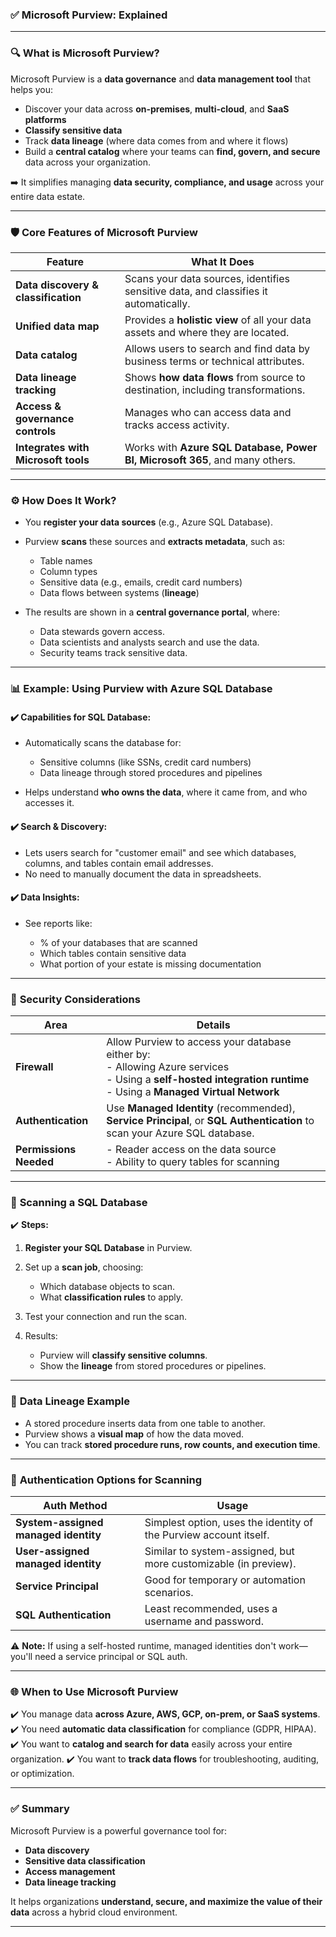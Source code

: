 ### ✅ **Microsoft Purview: Explained**

---

### 🔍 **What is Microsoft Purview?**

Microsoft Purview is a **data governance** and **data management tool** that helps you:

- Discover your data across **on-premises**, **multi-cloud**, and **SaaS platforms**
- **Classify sensitive data**
- Track **data lineage** (where data comes from and where it flows)
- Build a **central catalog** where your teams can **find, govern, and secure** data across your organization.

➡️ It simplifies managing **data security, compliance, and usage** across your entire data estate.

---

### 🛡️ **Core Features of Microsoft Purview**

| **Feature**                         | **What It Does**                                                                     |
| ----------------------------------- | ------------------------------------------------------------------------------------ |
| **Data discovery & classification** | Scans your data sources, identifies sensitive data, and classifies it automatically. |
| **Unified data map**                | Provides a **holistic view** of all your data assets and where they are located.     |
| **Data catalog**                    | Allows users to search and find data by business terms or technical attributes.      |
| **Data lineage tracking**           | Shows **how data flows** from source to destination, including transformations.      |
| **Access & governance controls**    | Manages who can access data and tracks access activity.                              |
| **Integrates with Microsoft tools** | Works with **Azure SQL Database, Power BI, Microsoft 365**, and many others.         |

---

### ⚙️ **How Does It Work?**

- You **register your data sources** (e.g., Azure SQL Database).
- Purview **scans** these sources and **extracts metadata**, such as:

  - Table names
  - Column types
  - Sensitive data (e.g., emails, credit card numbers)
  - Data flows between systems (**lineage**)

- The results are shown in a **central governance portal**, where:

  - Data stewards govern access.
  - Data scientists and analysts search and use the data.
  - Security teams track sensitive data.

---

### 📊 **Example: Using Purview with Azure SQL Database**

#### ✔️ **Capabilities for SQL Database:**

- Automatically scans the database for:

  - Sensitive columns (like SSNs, credit card numbers)
  - Data lineage through stored procedures and pipelines

- Helps understand **who owns the data**, where it came from, and who accesses it.

#### ✔️ **Search & Discovery:**

- Lets users search for "customer email" and see which databases, columns, and tables contain email addresses.
- No need to manually document the data in spreadsheets.

#### ✔️ **Data Insights:**

- See reports like:

  - % of your databases that are scanned
  - Which tables contain sensitive data
  - What portion of your estate is missing documentation

---

### 🔑 **Security Considerations**

| **Area**               | **Details**                                                                                                                                                                   |
| ---------------------- | ----------------------------------------------------------------------------------------------------------------------------------------------------------------------------- |
| **Firewall**           | Allow Purview to access your database either by: <br> - Allowing Azure services <br> - Using a **self-hosted integration runtime** <br> - Using a **Managed Virtual Network** |
| **Authentication**     | Use **Managed Identity** (recommended), **Service Principal**, or **SQL Authentication** to scan your Azure SQL database.                                                     |
| **Permissions Needed** | - Reader access on the data source <br> - Ability to query tables for scanning                                                                                                |

---

### 🔬 **Scanning a SQL Database**

✔️ **Steps:**

1. **Register your SQL Database** in Purview.
2. Set up a **scan job**, choosing:

   - Which database objects to scan.
   - What **classification rules** to apply.

3. Test your connection and run the scan.
4. Results:

   - Purview will **classify sensitive columns**.
   - Show the **lineage** from stored procedures or pipelines.

---

### 🔁 **Data Lineage Example**

- A stored procedure inserts data from one table to another.
- Purview shows a **visual map** of how the data moved.
- You can track **stored procedure runs, row counts, and execution time**.

---

### 🔐 **Authentication Options for Scanning**

| **Auth Method**                      | **Usage**                                                         |
| ------------------------------------ | ----------------------------------------------------------------- |
| **System-assigned managed identity** | Simplest option, uses the identity of the Purview account itself. |
| **User-assigned managed identity**   | Similar to system-assigned, but more customizable (in preview).   |
| **Service Principal**                | Good for temporary or automation scenarios.                       |
| **SQL Authentication**               | Least recommended, uses a username and password.                  |

⚠️ **Note:** If using a self-hosted runtime, managed identities don't work—you'll need a service principal or SQL auth.

---

### 🌐 **When to Use Microsoft Purview**

✔️ You manage data **across Azure, AWS, GCP, on-prem, or SaaS systems**.
✔️ You need **automatic data classification** for compliance (GDPR, HIPAA).
✔️ You want to **catalog and search for data** easily across your entire organization.
✔️ You want to **track data flows** for troubleshooting, auditing, or optimization.

---

### ✅ **Summary**

Microsoft Purview is a powerful governance tool for:

- **Data discovery**
- **Sensitive data classification**
- **Access management**
- **Data lineage tracking**

It helps organizations **understand, secure, and maximize the value of their data** across a hybrid cloud environment.

---
